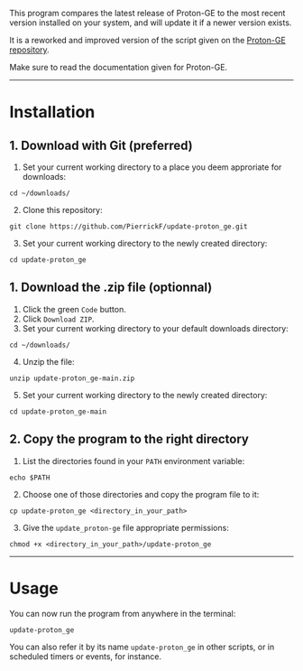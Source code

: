 This program compares the latest release of Proton-GE to the most recent
version installed on your system, and will update it if a newer version exists.

It is a reworked and improved version of the script given on the [Proton-GE repository](https://github.com/GloriousEggroll/proton-ge-custom).

Make sure to read the documentation given for Proton-GE.

---

# Installation

## 1. Download with Git (preferred)

1. Set your current working directory to a place you deem approriate for downloads:
```
cd ~/downloads/
```

2. Clone this repository:
```
git clone https://github.com/PierrickF/update-proton_ge.git
```

3. Set your current working directory to the newly created directory:
```
cd update-proton_ge
```

## 1. Download the .zip file (optionnal)

1. Click the green `Code` button.
2. Click `Download ZIP`.
3. Set your current working directory to your default downloads directory:
```
cd ~/downloads/
```

4. Unzip the file:
```
unzip update-proton_ge-main.zip
```

5. Set your current working directory to the newly created directory:
```
cd update-proton_ge-main
```

## 2. Copy the program to the right directory

1. List the directories found in your `PATH` environment variable:
```
echo $PATH
```

2. Choose one of those directories and copy the program file to it:
```
cp update-proton_ge <directory_in_your_path>
```

3. Give the `update_proton-ge` file appropriate permissions:
```
chmod +x <directory_in_your_path>/update-proton_ge
```

---

# Usage

You can now run the program from anywhere in the terminal:
```
update-proton_ge
```

You can also refer it by its name `update-proton_ge` in other scripts, or
in scheduled timers or events, for instance.
